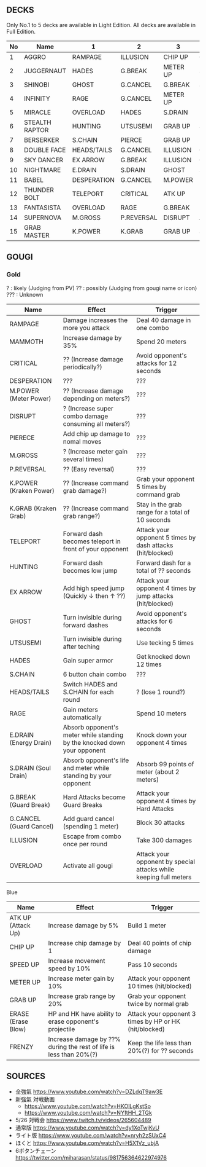 ## DECKS

Only No.1 to 5 decks are available in Light Edition. All decks are available in Full Edition.

|No|Name|1|2|3|4|5|
|--|----|-|-|-|-|-|
|1|AGGRO|RAMPAGE|ILLUSION|CHIP UP|GRAB UP|ERASE|
|2|JUGGERNAUT|HADES|G.BREAK|METER UP|SPEED UP|ATK UP|
|3|SHINOBI|GHOST|G.CANCEL|G.BREAK|SPEED UP|ATK UP|
|4|INFINITY|RAGE|G.CANCEL|METER UP|METER UP|METER UP|
|5|MIRACLE|OVERLOAD|HADES|S.DRAIN|UTSUSEMI|MAMMOTH|
|6|STEALTH RAPTOR|HUNTING|UTSUSEMI|GRAB UP|SPEED UP|SPEED UP|
|7|BERSERKER|S.CHAIN|PIERCE|GRAB UP|METER UP|ERASE|
|8|DOUBLE FACE|HEADS/TAILS|G.CANCEL|ILLUSION|GRAB UP|SPEED UP|
|9|SKY DANCER|EX ARROW|G.BREAK|ILLUSION|CHIP UP|FRENZY|
|10|NIGHTMARE|E.DRAIN|S.DRAIN|GHOST|SPEED UP|SPEED UP|
|11|BABEL|DESPERATION|G.CANCEL|M.POWER|METER UP|METER UP|
|12|THUNDER BOLT|TELEPORT|CRITICAL|ATK UP|METER UP|FRENZY|
|13|FANTASISTA|OVERLOAD|RAGE|G.BREAK|DISRUPT|M.POWER|
|14|SUPERNOVA|M.GROSS|P.REVERSAL|DISRUPT|ATK UP|METER UP|
|15|GRAB MASTER|K.POWER|K.GRAB|GRAB UP|SPEED UP|ERASE|


## GOUGI

### Gold

? : likely (Judging from PV)
?? : possibly (Judging from gougi name or icon)
??? : Unknown

|Name|Effect|Trigger|
|----|------|-------|
|RAMPAGE|Damage increases the more you attack|Deal 40 damage in one combo|
|MAMMOTH|Increase damage by 35%|Spend 20 meters|
|CRITICAL|?? (Increase damage periodically?)|Avoid opponent's attacks for 12 seconds|
|DESPERATION|???|???|
|M.POWER (Meter Power)|?? (Increase damage depending on meters?)|???|
|DISRUPT|? (Increase super combo damage consuming all meters?)|???|
|PIERECE|Add chip up damage to nomal moves|???|
|M.GROSS|? (Increase meter gain several times)|???|
|P.REVERSAL|?? (Easy reversal)|???|
|K.POWER (Kraken Power)|?? (Increase command grab damage?)|Grab your opponent 5 times by command grab|
|K.GRAB (Kraken Grab)|?? (Increase command grab range?)|Stay in the grab range for a total of 10 seconds|
|TELEPORT|Forward dash becomes teleport in front of your opponent|Attack your opponent 5 times by dash attacks (hit/blocked)|
|HUNTING|Forward dash becomes low jump|Forward dash for a total of ?? seconds|
|EX ARROW|Add high speed jump (Quickly ↓ then ↑ ??)|Attack your opponent 4 times by jump attacks (hit/blocked)|
|GHOST|Turn invisible during forward dashes|Avoid opponent's attacks for 6 seconds|
|UTSUSEMI|Turn invisible during after teching|Use tecking 5 times|
|HADES|Gain super armor|Get knocked down 12 times|
|S.CHAIN|6 button chain combo|???|
|HEADS/TAILS|Switch HADES and S.CHAIN for each round|? (lose 1 round?)|
|RAGE|Gain meters automatically|Spend 10 meters|
|E.DRAIN (Energy Drain)|Absorb opponent's meter while standing by the knocked down your opponent|Knock down your opponent 4 times|
|S.DRAIN (Soul Drain)|Absorb opponent's life and meter while standing by your opponent|Absorb 99 points of meter (about 2 meters)|
|G.BREAK (Guard Break)|Hard Attacks become Guard Breaks|Attack your opponent 4 times by Hard Attacks|
|G.CANCEL (Guard Cancel)|Add guard cancel (spending 1 meter)|Block 30 attacks|
|ILLUSION|Escape from combo once per round|Take 300 damages|
|OVERLOAD|Activate all gougi|Attack your opponent by special attacks while keeping full meters|

Blue

|Name|Effect|Trigger|
|----|------|-------|
|ATK UP (Attack Up)|Increase damage by 5%|Build 1 meter|
|CHIP UP|Increase chip damage by 1|Deal 40 points of chip damage|
|SPEED UP|Increase movement speed by 10%|Pass 10 seconds|
|METER UP|Increase meter gain by 10%|Attack your opponent 10 times (hit/blocked)|
|GRAB UP|Increase grab range by 20%|Grab your opponent twice by normal grab|
|ERASE (Erase Blow)|HP and HK have ability to erase opponent's projectile|Attack your opponent 3 times by HP or HK (hit/blocked)|
|FRENZY|Increase damage by ??% during the rest of life is less than 20%(?)|Keep the life less than 20%(?) for ?? seconds|


## SOURCES

- 全強氣 https://www.youtube.com/watch?v=DZLdqT9aw3E
- 新強氣 対戦動画
  - https://www.youtube.com/watch?v=HKOlLgKstSo
  - https://www.youtube.com/watch?v=NYftHH_2TGk
- 5/26 対戦会 https://www.twitch.tv/videos/265604489
- 通常版 https://www.youtube.com/watch?v=dy1XoTwjKvU
- ライト版 https://www.youtube.com/watch?v=nryh2zSUxC4
- ほくと https://www.youtube.com/watch?v=H5X1Vz_ubjA
- 6ボタンチェーン https://twitter.com/miharasan/status/981756364622974976
